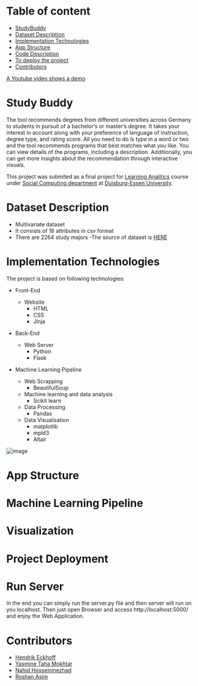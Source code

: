 # Table of content
- [StudyBuddy](https://github.com/roshan95/Study-Buddy#study-buddy)
- [Dataset Description](https://github.com/roshan95/Study-Buddy#dataset-description)
- [Implementation Technologies](https://github.com/roshan95/Study-Buddy#implementation-technologies)
- [App Structure](https://github.com/roshan95/Study-Buddy#app-structure)
- [Code Description]()
- [To deploy the project]()
- [Contributors]()

[A Youtube video shows a demo]()
# Study Buddy
The tool recommends degrees from different universities across Germany to students in pursuit of a bachelor’s or master’s degree. It takes your interest in account along with your preference of language of instruction, degree type, and rating score. All you need to do is type in a word or two and the tool recommends programs that best matches what you like. You can view details of the programs, including a description. Additionally, you can get more insights about the recommendation through interactive visuals.

This project was submited as a final project for  [Learning Analitics](https://www.uni-due.de/soco/teaching/overview.php) course under [Social Computing department](https://www.uni-due.de/soco/) at [Duisburg-Essen University](https://www.uni-due.de).
# Dataset Description
- Multivariate dataset
- It consists of 18 attributes in csv format
- There are 2264 study majors
-The source of dataset is [HERE](https://studycheck.de)
# Implementation Technologies
The project is based on following technologies:
- Front-End
  - Website
    - HTML
    - CSS
    - Jinja

- Back-End
  - Web Server
    - Python
    - Flask

- Machine Learning Pipeline
  - Web Scrapping
    - BeautifulSoup
  - Machine learning and data analysis
    - Scikit learn
  - Data Processing
    - Pandas
  - Data Visualisation
    - matplotlib
    - mpld3
    - Altair

![image](/assests/images/description2)
# App Structure
# Machine Learning Pipeline
# Visualization
# Project Deployment
# Run Server
In the end you can simply run the server.py file and then server will run on you localhost. Then just open Browser and access http://localhost:5000/ and enjoy the Web Application.
# Contributors
- [Hendrik Eckhoff]()
- [Yasmine Taha Mokhtar]() 
- [Nahid Hosseininezhad]() 
- [Roshan Asim]()

